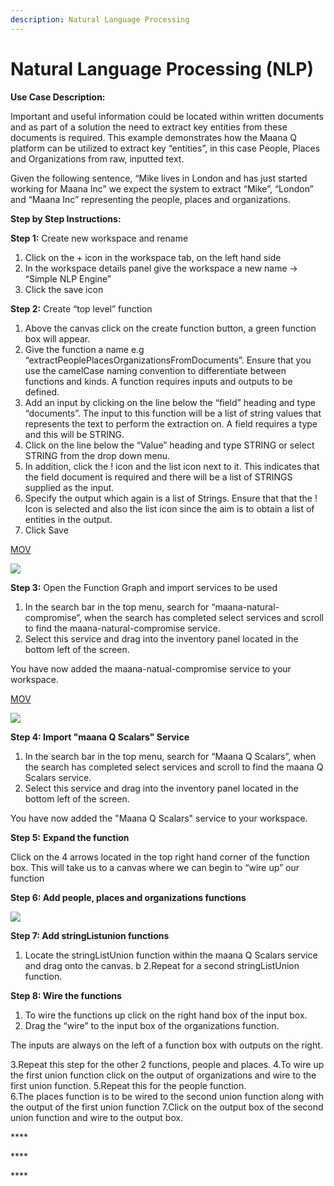 ```yaml
---
description: Natural Language Processing
---
```


# Natural Language Processing \(NLP\)

**Use Case Description:**  

Important and useful information could be located within written documents and as part of a solution the need to extract key entities from these documents is required.  This example demonstrates how the Maana Q platform can be utilized to extract key “entities”, in this case People, Places and Organizations from raw, inputted text.  

Given the following sentence, “Mike lives in London and has just started working for Maana Inc” we expect the system to extract “Mike”, “London” and “Maana Inc” representing the people, places and organizations.  

**Step by Step Instructions:** 

**Step 1:** Create new workspace and rename 

1. Click on the + icon in the workspace tab, on the left hand side 
2. In the workspace details panel give the workspace a new name -&gt; “Simple NLP Engine” 
3. Click the save icon  



**Step 2:** Create “top level” function 

1. Above the canvas click on the create function button, a green function box will appear.  
2. Give the function a name e.g “extractPeoplePlacesOrganizationsFromDocuments”.  Ensure that you use the camelCase naming convention to differentiate between functions and kinds.  A function requires inputs and outputs to be defined.   
3. Add an input by clicking on the line below the “field” heading and type “documents”.  The input to this function will be a list of string values that represents the text to perform the extraction on.  A field requires a type and this will be STRING.   
4. Click on the line below the “Value” heading and type STRING or select STRING from the drop down menu.  
5. In addition, click the ! icon and the list icon next to it.  This indicates that the field document is required and there will be a list of STRINGS supplied as the input. 
6. Specify the output which again is a list of Strings.  Ensure that that the ! Icon is selected and also the list icon since the aim is to obtain a list of entities in the output. 
7. Click Save 

[MOV](https://maanaimages.blob.core.windows.net/maana-q-documentation/QTraining_videos/nlp_gifs/Videos%206/NLP_step1_topLevelFunction.mov)

![](https://maanaimages.blob.core.windows.net/maana-q-documentation/QTraining_videos/nlp_gifs/gifs%207/NLP_step1Step_createTopLevelFunction.gif)

**Step 3:** Open the Function Graph and import services to be used 

1. In the search bar in the top menu, search for “maana-natural-compromise”, when the search has completed select services and scroll to find the maana-natural-compromise service.
2. Select this service and drag into the inventory panel located in the bottom left of the screen.

You have now added the maana-natual-compromise service to your workspace.

[MOV](https://maanaimages.blob.core.windows.net/maana-q-documentation/QTraining_videos/nlp_gifs/Videos%206/NLP_step2_functionGraphAndImportingServices.mov)

![](https://maanaimages.blob.core.windows.net/maana-q-documentation/QTraining_videos/nlp_gifs/gifs%207/NLP_step3_serviceFunctionsAndWiring.gif)

**Step 4: Import "maana Q Scalars" Service**

1. In the search bar in the top menu, search for “Maana Q Scalars”, when the search has completed select services and scroll to find the maana Q Scalars service.
2. Select this service and drag into the inventory panel located in the bottom left of the screen.

You have now added the "Maana Q Scalars" service to your workspace.

**Step 5:** **Expand the function**

Click on the 4 arrows located in the top right hand corner of the function box. This will take us to a canvas where we can begin to “wire up” our function

**Step 6: Add people, places and organizations functions**

![](https://maanaimages.blob.core.windows.net/maana-q-documentation/QTraining_videos/nlp_gifs/gifs%207/NLP_step2_%20functionGraphAndImportingServices.gif)

**Step 7: Add stringListunion functions**

1. Locate the stringListUnion function within the maana Q Scalars service and drag onto the canvas. b 2.Repeat for a second stringListUnion function.

**Step 8: Wire the functions**

1. To wire the functions up click on the right hand box of the input box.
2. Drag the “wire” to the input box of the organizations function.

The inputs are always on the left of a function box with outputs on the right.

3.Repeat this step for the other 2 functions, people and places. 4.To wire up the first union function click on the output of organizations and wire to the first union function. 5.Repeat this for the people function.  
6.The places function is to be wired to the second union function along with the output of the first union function 7.Click on the output box of the second union function and wire to the output box.

\*\*\*\*

\*\*\*\*

\*\*\*\*


